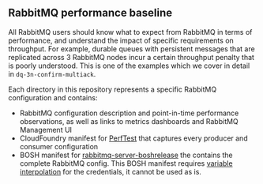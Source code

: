 ## RabbitMQ performance baseline

All RabbitMQ users should know what to expect from RabbitMQ in terms of performance, and understand the impact of specific requirements on throughput. For example, durable queues with persistent messages that are replicated across 3 RabbitMQ nodes incur a certain throughput penalty that is poorly understood. This is one of the examples which we cover in detail in `dq-3n-confirm-multiack`.

Each directory in this repository represents a specific RabbitMQ configuration and contains:

* RabbitMQ configuration description and point-in-time performance observations, as well as links to metrics dashboards and RabbitMQ Management UI
* CloudFoundry manifest for [PerfTest](https://github.com/rabbitmq/rabbitmq-perf-test) that captures every producer and consumer configuration
* BOSH manifest for [rabbitmq-server-boshrelease](https://github.com/rabbitmq/rabbitmq-server-boshrelease) the contains the complete RabbitMQ config. This BOSH manifest requires [variable interpolation](http://bosh.io/docs/cli-int.html) for the credentials, it cannot be used as is.

